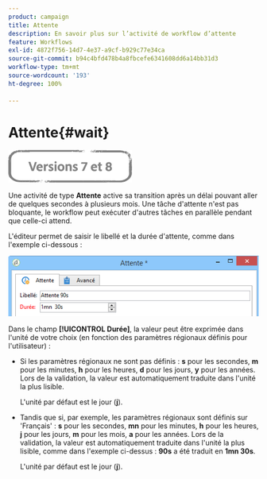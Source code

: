 ```yaml
---
product: campaign
title: Attente
description: En savoir plus sur l’activité de workflow d’attente
feature: Workflows
exl-id: 4872f756-14d7-4e37-a9cf-b929c77e34ca
source-git-commit: b94c4bfd478b4a8fbcefe6341608dd6a14bb31d3
workflow-type: tm+mt
source-wordcount: '193'
ht-degree: 100%

---
```


# Attente{#wait}

![](../../assets/common.svg)

Une activité de type **Attente** active sa transition après un délai pouvant aller de quelques secondes à plusieurs mois. Une tâche d&#39;attente n&#39;est pas bloquante, le workflow peut exécuter d&#39;autres tâches en parallèle pendant que celle-ci attend.

L&#39;éditeur permet de saisir le libellé et la durée d&#39;attente, comme dans l&#39;exemple ci-dessous :

![](assets/edit_wait.png)

Dans le champ **[!UICONTROL Durée]**, la valeur peut être exprimée dans l&#39;unité de votre choix (en fonction des paramètres régionaux définis pour l&#39;utilisateur) :

* Si les paramètres régionaux ne sont pas définis : **s** pour les secondes, **m** pour les minutes, **h** pour les heures, **d** pour les jours, **y** pour les années. Lors de la validation, la valeur est automatiquement traduite dans l&#39;unité la plus lisible.

   L&#39;unité par défaut est le jour (**j**).

* Tandis que si, par exemple, les paramètres régionaux sont définis sur &#39;Français&#39; : **s** pour les secondes, **mn** pour les minutes, **h** pour les heures, **j** pour les jours, **m** pour les mois, **a** pour les années. Lors de la validation, la valeur est automatiquement traduite dans l&#39;unité la plus lisible, comme dans l&#39;exemple ci-dessus : **90s** a été traduit en **1mn 30s**.

   L&#39;unité par défaut est le jour (**j**).
